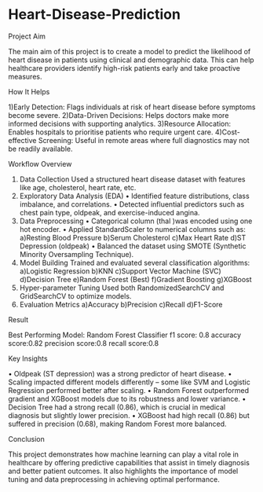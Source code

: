 # Heart-Disease-Prediction
Project Aim

The main aim of this project is to create a model to predict the likelihood of heart disease in patients using clinical and demographic data. This can help healthcare providers identify high-risk patients early and take proactive measures.

How It Helps

1)Early Detection: Flags individuals at risk of heart disease before symptoms become severe.
2)Data-Driven Decisions: Helps doctors make more informed decisions with supporting analytics.
3)Resource Allocation: Enables hospitals to prioritise patients who require urgent care.
4)Cost-effective Screening: Useful in remote areas where full diagnostics may not be readily available.

Workflow Overview

1) Data Collection
Used a structured heart disease dataset with features like age, cholesterol, heart rate, etc.
2) Exploratory Data Analysis (EDA)
• Identified feature distributions, class imbalance, and correlations.
• Detected influential predictors such as chest pain type, oldpeak, and exercise-induced angina.
3) Data Preprocessing
• Categorical column (thal )was encoded using one hot encoder. 
• Applied StandardScaler to numerical  columns such as:
    a)Resting Blood Pressure
		b)Serum Cholesterol
		c)Max Heart Rate
		d)ST Depression (oldpeak)
• Balanced the dataset using SMOTE (Synthetic Minority Oversampling Technique).
4) Model Building
Trained and evaluated several classification algorithms:
	  a)Logistic Regression
    b)KNN
    c)Support Vector Machine (SVC)
	  d)Decision Tree
	  e)Random Forest (Best)
	  f)Gradient Boosting
	  g)XGBoost
5) Hyper-parameter Tuning
Used both RandomizedSearchCV and GridSearchCV to optimize models.
6) Evaluation Metrics
   a)Accuracy
   b)Precision
   c)Recall
   d)F1-Score

Result

Best Performing Model: 
Random Forest Classifier
f1 score: 0.8
accuracy score:0.82
precision score:0.8
recall score:0.8

Key Insights

• Oldpeak (ST depression) was a strong predictor of heart disease.
• Scaling impacted different models differently – some like SVM and Logistic Regression performed better after scaling.
• Random Forest outperformed gradient and XGBoost models due to its robustness and lower variance.
• Decision Tree had a strong recall (0.86), which is crucial in medical diagnosis but slightly lower precision.
• XGBoost had high recall (0.86) but suffered in precision (0.68), making Random Forest more balanced.

Conclusion

This project demonstrates how machine learning can play a vital role in healthcare by offering predictive capabilities that assist in timely diagnosis and better patient outcomes. It also highlights the importance of model tuning and data preprocessing in achieving optimal performance.
